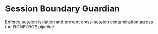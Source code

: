 # Session Boundary Guardian

Enforce session isolation and prevent cross-session contamination across the IRONFORGE pipeline.
